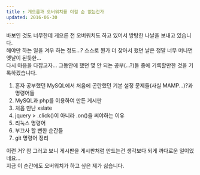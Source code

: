 ```yaml
---
title : 게으름과 오버워치를 이길 순 없는건가
updated: 2016-06-30
---
```


바보인 것도 너무한데 게으른 전 오버워치도 하고 있어서 방탕한 나날을 보내고 있습니다.   
해야만 하는 일을 겨우 하는 정도...? 스스로 뭔가 더 찾아서 했던 날은 정말 너무 머나먼 옛날이 된듯한...   
다시 마음을 다잡고자... 그동안에 했던 몇 안 되는 공부(...?)들 중에 기록할만한 것을 기록하겠습니다.   
   
1. 혼자 공부했던 MySQL에서 처음에 곤란했던 기본 설정 문제들(사실 MAMP...)?과 명령어들
2. MySQL과 php를 이용하여 만든 게시판
3. 처음 만난 xslate
4. jquery > .click()이 아니라 .on()을 써야하는 이유 
5. 리눅스 명령어
6. 부끄사 할 뻔한 순간들
7. git 명령어 정리

이런 거? 참 그러고 보니 게시판을 게시판처럼 만드는건 생각보다 되게 까다로운 일이었네요...   
지금 이 순간에도 오버워치가 하고 싶은 제가 싫습니다.   
